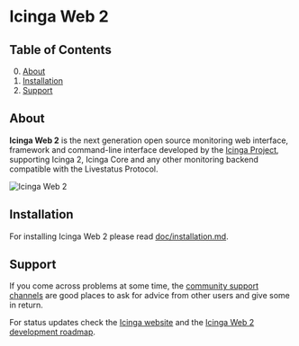 # Icinga Web 2

## Table of Contents

0. [About](#about)
1. [Installation](#installation)
2. [Support](#support)

## About

**Icinga Web 2** is the next generation open source monitoring web interface, framework
and command-line interface developed by the [Icinga Project](https://www.icinga.org/), supporting Icinga 2,
Icinga Core and any other monitoring backend compatible with the Livestatus Protocol.

![Icinga Web 2](https://www.icinga.org/wp-content/uploads/2014/06/service_detail.png "Icinga Web 2")

## Installation

For installing Icinga Web 2 please read [doc/installation.md](doc/installation.md).

## Support

If you come across problems at some time, the [community support channels](https://support.icinga.org/) 
are good places to ask for advice from other users and give some in return.

For status updates check the [Icinga website](https://www.icinga.org/) and the
[Icinga Web 2 development roadmap](https://dev.icinga.org/projects/icingaweb2/roadmap).
